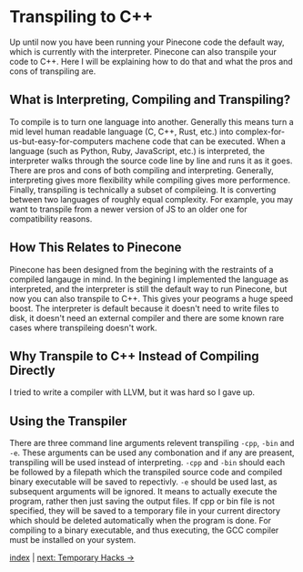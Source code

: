 # Transpiling to C++

Up until now you have been running your Pinecone code the default way, which is currently with the interpreter. Pinecone can also transpile your code to C++. Here I will be explaining how to do that and what the pros and cons of transpiling are.

## What is Interpreting, Compiling and Transpiling?
To compile is to turn one language into another. Generally this means turn a mid level human readable language (C, C++, Rust, etc.) into complex-for-us-but-easy-for-computers machene code that can be executed. When a language (such as Python, Ruby, JavaScript, etc.) is interpreted, the interpreter walks through the source code line by line and runs it as it goes. There are pros and cons of both compiling and interpreting. Generally, interpreting gives more flexibility while compiling gives more performence. Finally, transpiling is technically a subset of compileing. It is converting between two languages of roughly equal complexity. For example, you may want to transpile from a newer version of JS to an older one for compatibility reasons.

## How This Relates to Pinecone
Pinecone has been designed from the begining with the restraints of a compiled langauge in mind. In the begining I implemented the language as interpreted, and the interpreter is still the default way to run Pinecone, but now you can also transpile to C++. This gives your peograms a huge speed boost. The interpreter is default because it doesn't need to write files to disk, it doesn't need an external compiler and there are some known rare cases where transpileing doesn't work.

## Why Transpile to C++ Instead of Compiling Directly
I tried to write a compiler with LLVM, but it was hard so I gave up.

## Using the Transpiler
There are three command line arguments relevent transpiling `-cpp`, `-bin` and `-e`. These arguments can be used any combonation and if any are preasent, transpiling will be used instead of interpreting. `-cpp` and `-bin` should each be followed by a filepath which the transpiled source code and compiled binary executable will be saved to repectivly. `-e` should be used last, as subsequent arguments will be ignored. It means to actually execute the program, rather then just saving the output files. If cpp or bin file is not specified, they will be saved to a temporary file in your current directory which should be deleted automatically when the program is done. For compiling to a binary executable, and thus executing, the GCC compiler must be installed on your system.

[index](index.md) | [next: Temporary Hacks ->](6_temporary_hacks.md)
